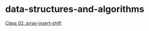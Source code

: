 # data-structures-and-algorithms

[Class 02: array-insert-shift](code_challenge_class_02_array_insert_shift/README.md)
